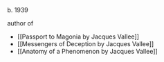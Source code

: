 b. 1939

author of
- [[Passport to Magonia by Jacques Vallee]]
- [[Messengers of Deception by Jacques Vallee]]
- [[Anatomy of a Phenomenon by Jacques Vallee]]